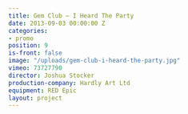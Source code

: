 ```yaml
---
title: Gem Club — I Heard The Party
date: 2013-09-03 00:00:00 Z
categories:
- promo
position: 9
is-front: false
image: "/uploads/gem-club-i-heard-the-party.jpg"
vimeo: 73727790
director: Joshua Stocker
production-company: Hardly Art Ltd
equipment: RED Epic
layout: project
---
```


